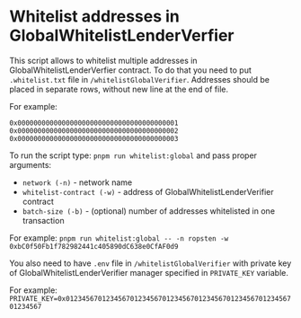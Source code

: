 # Whitelist addresses in GlobalWhitelistLenderVerfier
This script allows to whitelist multiple addresses in GlobalWhitelistLenderVerfier contract. To do that you need to put `.whitelist.txt` file in `/whitelistGlobalVerifier`. Addresses should be placed in separate rows, without new line at the end of file.

For example:
```
0x0000000000000000000000000000000000000001
0x0000000000000000000000000000000000000002
0x0000000000000000000000000000000000000003
```

To run the script type: `pnpm run whitelist:global` and pass proper arguments:
- `network (-n)` - network name
- `whitelist-contract (-w)` - address of GlobalWhitelistLenderVerifier contract
- `batch-size (-b)` - (optional) number of addresses whitelisted in one transaction

For example: `pnpm run whitelist:global -- -n ropsten -w 0xbC0f50Fb1f782982441c405890dC638e0CfAF0d9`

You also need to have `.env` file in `/whitelistGlobalVerifier` with private key of GlobalWhitelistLenderVerifier manager specified in `PRIVATE_KEY` variable.

For example: `PRIVATE_KEY=0x0123456701234567012345670123456701234567012345670123456701234567`
